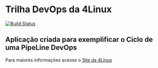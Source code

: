 # Trilha DevOps da 4Linux

<!-- Altere a Flag abaixo com sua URL do Travis -->
[![Build Status](https://travis-ci.com/renanhermann/DevOpsLab-HelloWorld.svg?branch=master)](https://travis-ci.com/renanhermann/DevOpsLab-HelloWorld)

## Aplicação criada para exemplificar o Ciclo de uma PipeLine DevOps


Para maiores informações acesse o [Site da 4Linux](https://www.4linux.com.br/cursos/devops)
